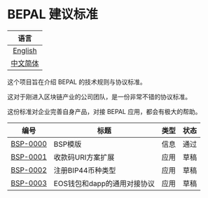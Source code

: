 # BEPAL 建议标准

|           语言           |
| :----------------------: |
|   [English](README_en.md)   |
| [中文简体](README.md) |


这个项目旨在介绍 BEPAL 的技术规则与协议标准。

这对于刚进入区块链产业的公司团队，是一份非常不错的协议标准。

这份标准对企业完善自身产品，对接 BEPAL 应用，都会有极大的帮助。


| 编号                                | 标题                                                        | 类型          | 状态     |
|-------------------------------------|-------------------------------------------------------------|---------------|----------|
| [BSP-0000](bsp-0000/bsp-0000.md) | BSP模版                                                     | 信息          | 通过     |
| [BSP-0001](bsp-0001/bsp-0001.md) | 收款码URI方案扩展                                                 | 应用          | 草稿     |
| [BSP-0002](bsp-0002/bsp-0002.md) | 注册BIP44币种类型                                           | 应用          | 草稿     |
| [BSP-0003](bsp-0003/bsp-0003.md) | EOS钱包和dapp的通用对接协议                                 | 应用          | 草稿     |
